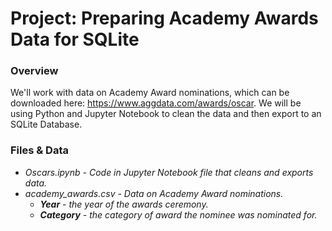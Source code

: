 # Project: Preparing Academy Awards Data for SQLite

### Overview

We'll work with data on Academy Award nominations, which can be downloaded here: https://www.aggdata.com/awards/oscar. We will be using Python and Jupyter Notebook to clean the data and then export to an SQLite Database.

### Files & Data

- *Oscars.ipynb - Code in Jupyter Notebook file that cleans and exports data.*
- *academy_awards.csv - Data on Academy Award nominations.*
  - ***Year** - the year of the awards ceremony.*
  - ***Category** - the category of award the nominee was nominated for.*

